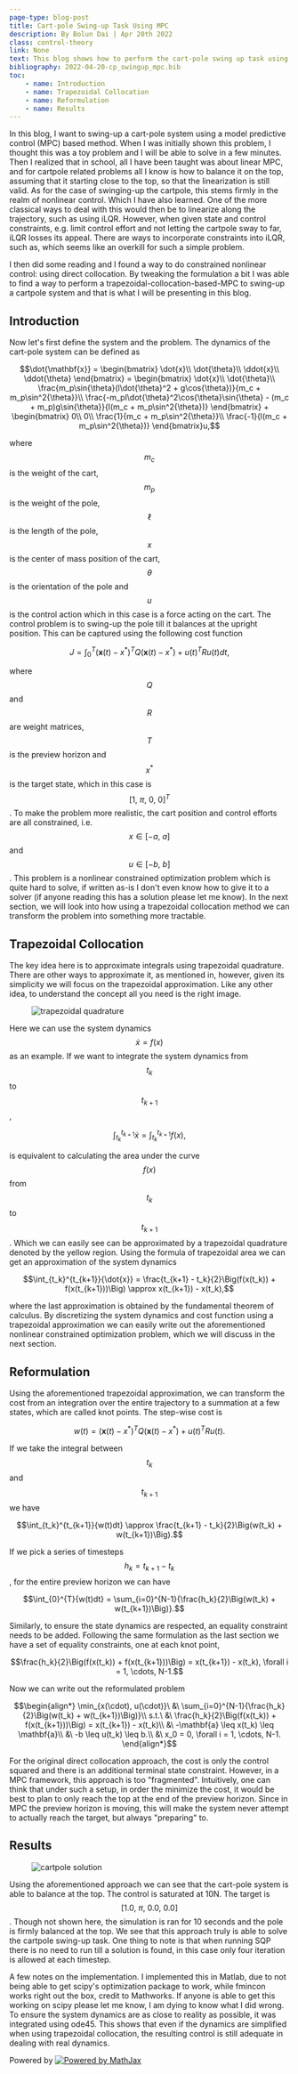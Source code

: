 ```yaml
--- 
page-type: blog-post 
title: Cart-pole Swing-up Task Using MPC
description: By Bolun Dai | Apr 20th 2022
class: control-theory
link: None
text: This blog shows how to perform the cart-pole swing up task using model predictive control (MPC).
bibliography: 2022-04-20-cp_swingup_mpc.bib
toc: 
    - name: Introduction
    - name: Trapezoidal Collocation
    - name: Reformulation
    - name: Results
--- 
```


In this blog, I want to swing-up a cart-pole system using a model predictive control (MPC) based method. When I was initially shown this problem, I thought this was a toy problem and I will be able to solve in a few minutes. Then I realized that in school, all I have been taught was about linear MPC, and for cartpole related problems all I know is how to balance it on the top, assuming that it starting close to the top, so that the linearization is still valid. As for the case of swinging-up the cartpole, this stems firmly in the realm of nonlinear control. Which I have also learned. One of the more classical ways to deal with this would then be to linearize along the trajectory, such as using iLQR. However, when given state and control constraints, e.g. limit control effort and not letting the cartpole sway to far, iLQR losses its appeal. There are ways to incorporate constraints into iLQR, such as<d-cite key="DBLP:conf/iros/HowellJM19"></d-cite>, which seems like an overkill for such a simple problem.

I then did some reading and I found a way to do constrained nonlinear control: using direct collocation<d-cite key="DBLP:journals/siamrev/Kelly17"></d-cite>. By tweaking the formulation a bit I was able to find a way to perform a trapezoidal-collocation-based-MPC to swing-up a cartpole system and that is what I will be presenting in this blog.

## Introduction

Now let's first define the system and the problem. The dynamics of the cart-pole system can be defined as

$$\dot{\mathbf{x}} = \begin{bmatrix}
\dot{x}\\
\dot{\theta}\\
\ddot{x}\\
\ddot{\theta}
\end{bmatrix} = \begin{bmatrix}
\dot{x}\\
\dot{\theta}\\
\frac{m_p\sin{\theta}(l\dot{\theta}^2 + g\cos{\theta})}{m_c + m_p\sin^2{\theta}}\\
\frac{-m_pl\dot{\theta}^2\cos{\theta}\sin{\theta} - (m_c + m_p)g\sin{\theta}}{l(m_c +
m_p\sin^2{\theta})}
\end{bmatrix} + \begin{bmatrix}
0\\
0\\
\frac{1}{m_c + m_p\sin^2{\theta}}\\
\frac{-1}{l(m_c + m_p\sin^2{\theta})}
\end{bmatrix}u,$$

where $$m_c$$ is the weight of the cart, $$m_p$$ is the weight of the pole, $$\ell$$ is the length of the pole, $$x$$ is the center of mass position of the cart, $$\theta$$ is the orientation of the pole and $$u$$ is the control action which in this case is a force acting on the cart. The control problem is to swing-up the pole till it balances at the upright position. This can be captured using the following cost function

$$J = \int_{0}^{T}{(\mathbf{x}(t) - x^*)^TQ(\mathbf{x}(t) - x^*) + u(t)^TRu(t)dt},$$

where $$Q$$ and $$R$$ are weight matrices, $$T$$ is the preview horizon and $$x^*$$ is the target state, which in this case is $$[1,\ \pi,\ 0,\ 0]^T$$. To make the problem more realistic, the cart position and control efforts are all constrained, i.e. $$x\in[-a,\ a]$$ and $$u\in[-b,\ b]$$. This problem is a nonlinear constrained optimization problem which is quite hard to solve, if written as-is I don't even know how to give it to a solver (if anyone reading this has a solution please let me know). In the next section, we will look into how using a trapezoidal collocation method we can transform the problem into something more tractable.

## Trapezoidal Collocation

The key idea here is to approximate integrals using trapezoidal quadrature. There are other ways to approximate it, as mentioned in<d-cite key="DBLP:journals/siamrev/Kelly17"></dt-cite>, however, given its simplicity we will focus on the trapezoidal approximation. Like any other idea, to understand the concept all you need is the right image.

<figure class="l-page">
    <img src="/assets/images/control_theory/trapezoidal.png" alt="trapezoidal quadrature">
</figure>

Here we can use the system dynamics $$\dot{x} = f(x)$$ as an example. If we want to integrate the system dynamics from $$t_k$$ to $$t_{k+1}$$,

$$\int_{t_k}^{t_{k+1}}{\dot{x}} = \int_{t_k}^{t_{k+1}}{f(x)},$$

is equivalent to calculating the area under the curve $$f(x)$$ from $$t_k$$ to $$t_{k+1}$$. Which we can easily see can be approximated by a trapezoidal quadrature denoted by the yellow region. Using the formula of trapezoidal area we can get an approximation of the system dynamics

$$\int_{t_k}^{t_{k+1}}{\dot{x}} = \frac{t_{k+1} - t_k}{2}\Big(f(x(t_k)) + f(x(t_{k+1}))\Big) \approx x(t_{k+1}) - x(t_k),$$

where the last approximation is obtained by the fundamental theorem of calculus. By discretizing the system dynamics and cost function using a trapezoidal approximation we can easily write out the aforementioned nonlinear constrained optimization problem, which we will discuss in the next section.

## Reformulation

Using the aforementioned trapezoidal approximation, we can transform the cost from an integration over the entire trajectory to a summation at a few states, which are called knot points. The step-wise cost is

$$w(t) = (\mathbf{x}(t) - x^*)^TQ(\mathbf{x}(t) - x^*) + u(t)^TRu(t).$$

If we take the integral between $$t_k$$ and $$t_{k+1}$$ we have

$$\int_{t_k}^{t_{k+1}}{w(t)dt} \approx \frac{t_{k+1} - t_k}{2}\Big(w(t_k) + w(t_{k+1})\Big).$$

If we pick a series of timesteps $$h_k = t_{k+1} - t_k$$, for the entire preview horizon we can have

$$\int_{0}^{T}{w(t)dt} = \sum_{i=0}^{N-1}{\frac{h_k}{2}\Big(w(t_k) + w(t_{k+1})\Big)}.$$

Similarly, to ensure the state dynamics are respected, an equality constraint needs to be added. Following the same formulation as the last section we have a set of equality constraints, one at each knot point,

$$\frac{h_k}{2}\Big(f(x(t_k)) + f(x(t_{k+1}))\Big) = x(t_{k+1}) - x(t_k), \forall i = 1, \cdots, N-1.$$

Now we can write out the reformulated problem

$$\begin{align*}
\min_{x(\cdot), u(\cdot)}\ &\ \sum_{i=0}^{N-1}{\frac{h_k}{2}\Big(w(t_k) + w(t_{k+1})\Big)}\\
s.t.\ &\ \frac{h_k}{2}\Big(f(x(t_k)) + f(x(t_{k+1}))\Big) =
x(t_{k+1}) - x(t_k)\\
&\ -\mathbf{a} \leq x(t_k) \leq \mathbf{a}\\
&\ -b \leq u(t_k) \leq b.\\
&\ x_0 = 0, \forall i = 1, \cdots, N-1.
\end{align*}$$

For the original direct collocation approach, the cost is only the control squared and there is an additional terminal state constraint. However, in a MPC framework, this approach is too "fragmented". Intuitively, one can think that under such a setup, in order the minimize the cost, it would be best to plan to only reach the top at the end of the preview horizon. Since in MPC the preview horizon is moving, this will make the system never attempt to actually reach the target, but always "preparing" to.

## Results

<figure class="l-page">
    <img src="/assets/images/control_theory/cartpole_solution.png" alt="cartpole solution">
</figure>

Using the aforementioned approach we can see that the cart-pole system is able to balance at the top. The control is saturated at 10N. The target is $$[1.0,\ \pi,\ 0.0,\ 0.0]$$. Though not shown here, the simulation is ran for 10 seconds and the pole is firmly balanced at the top. We see that this approach truly is able to solve the cartpole swing-up task. One thing to note is that when running SQP there is no need to run till a solution is found, in this case only four iteration is allowed at each timestep.

A few notes on the implementation. I implemented this in Matlab, due to not being able to get scipy's optimization package to work, while fmincon works right out the box, credit to Mathworks. If anyone is able to get this working on scipy please let me know, I am dying to know what I did wrong. To ensure the system dynamics are as close to reality as possible, it was integrated using ode45. This shows that even if the dynamics are simplified when using trapezoidal collocation, the resulting control is still adequate in dealing with real dynamics.

<d-byline></d-byline>

<p class="citation">
    Powered by <a href="https://www.mathjax.org">
    <img title="Powered by MathJax" src="https://www.mathjax.org/badge/mj_logo.png" style="border:0;" alt="Powered by MathJax" />
    </a>
</p>
